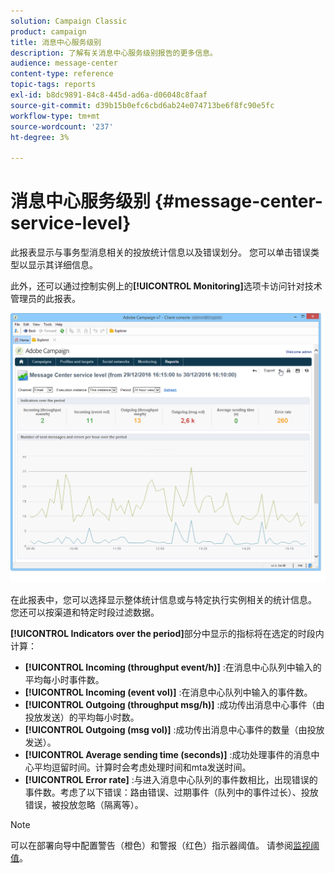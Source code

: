 ```yaml
---
solution: Campaign Classic
product: campaign
title: 消息中心服务级别
description: 了解有关消息中心服务级别报告的更多信息。
audience: message-center
content-type: reference
topic-tags: reports
exl-id: b8dc9891-84c8-445d-ad6a-d06048c8faaf
source-git-commit: d39b15b0efc6cbd6ab24e074713be6f8fc90e5fc
workflow-type: tm+mt
source-wordcount: '237'
ht-degree: 3%

---
```


# 消息中心服务级别 {#message-center-service-level}

此报表显示与事务型消息相关的投放统计信息以及错误划分。 您可以单击错误类型以显示其详细信息。

此外，还可以通过控制实例上的&#x200B;**[!UICONTROL Monitoring]**&#x200B;选项卡访问针对技术管理员的此报表。

![](assets/mc_reports_1.png)

在此报表中，您可以选择显示整体统计信息或与特定执行实例相关的统计信息。 您还可以按渠道和特定时段过滤数据。

**[!UICONTROL Indicators over the period]**&#x200B;部分中显示的指标将在选定的时段内计算：

* **[!UICONTROL Incoming (throughput event/h)]** :在消息中心队列中输入的平均每小时事件数。
* **[!UICONTROL Incoming (event vol)]** :在消息中心队列中输入的事件数。
* **[!UICONTROL Outgoing (throughput msg/h)]** :成功传出消息中心事件（由投放发送）的平均每小时数。
* **[!UICONTROL Outgoing (msg vol)]** :成功传出消息中心事件的数量（由投放发送）。
* **[!UICONTROL Average sending time (seconds)]** :成功处理事件的消息中心平均逗留时间。计算时会考虑处理时间和mta发送时间。
* **[!UICONTROL Error rate]** :与进入消息中心队列的事件数相比，出现错误的事件数。考虑了以下错误：路由错误、过期事件（队列中的事件过长）、投放错误，被投放忽略（隔离等）。

>[!NOTE]
>
>可以在部署向导中配置警告（橙色）和警报（红色）指示器阈值。 请参阅[监视阈值](../../message-center/using/additional-configurations.md#monitoring-thresholds)。
